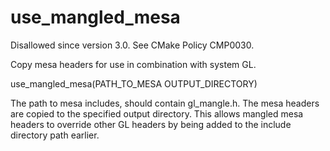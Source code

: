   

# use_mangled_mesa  
Disallowed since version 3.0.  See CMake Policy CMP0030.  

Copy mesa headers for use in combination with system GL.  

use_mangled_mesa(PATH_TO_MESA OUTPUT_DIRECTORY)

  

The path to mesa includes, should contain gl_mangle.h.  The mesa
headers are copied to the specified output directory.  This allows
mangled mesa headers to override other GL headers by being added to
the include directory path earlier.  

